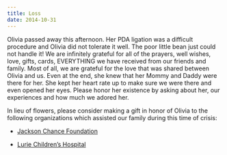 ```yaml
---
title: Loss
date: 2014-10-31
---
```


Olivia passed away this afternoon.  Her PDA ligation was a difficult procedure and Olivia did not tolerate it well.  The poor little bean just could not handle it!  We are infinitely grateful for all of the prayers, well wishes, love, gifts, cards, EVERYTHING we have received from our friends and family.  Most of all, we are grateful for the love that was shared between Olivia and us.  Even at the end, she knew that her Mommy and Daddy were there for her.  She kept her heart rate up to make sure we were there and even opened her eyes.  Please honor her existence by asking about her, our experiences and how much we adored her.

In lieu of flowers, please consider making a gift in honor of Olivia to the following organizations which assisted our family during this time of crisis:

* [Jackson Chance Foundation](http://www.jacksonchance.org/donate/)

* [Lurie Children’s Hospital](https://www.luriechildrens.org/en-us/care-services/family-services/programs/Pages/donations.aspx)
